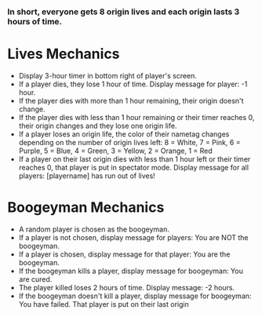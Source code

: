 ### In short, everyone gets 8 origin lives and each origin lasts 3 hours of time.

# Lives Mechanics
- Display 3-hour timer in bottom right of player's screen.
- If a player dies, they lose 1 hour of time. Display message for player: -1 hour.
- If the player dies with more than 1 hour remaining, their origin doesn't change.
- If the player dies with less than 1 hour remaining or their timer reaches 0, their origin changes and they lose one origin life.
- If a player loses an origin life, the color of their nametag changes depending on the number of origin lives left: 8 = White, 7 = Pink, 6 = Purple, 5 = Blue, 4 = Green, 3 = Yellow, 2 = Orange, 1 = Red
- If a player on their last origin dies with less than 1 hour left or their timer reaches 0, that player is put in spectator mode. Display message for all players: [playername] has run out of lives!

# Boogeyman Mechanics
- A random player is chosen as the boogeyman.
- If a player is not chosen, display message for players: You are NOT the boogeyman.
- If a player is chosen, display message for that player: You are the boogeyman.
- If the boogeyman kills a player, display message for boogeyman: You are cured.
- The player killed loses 2 hours of time. Display message: -2 hours.
- If the boogeyman doesn't kill a player, display message for boogeyman: You have failed. That player is put on their last origin